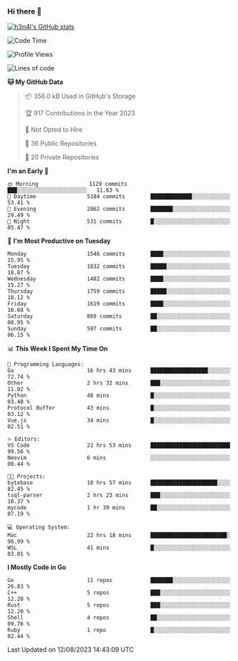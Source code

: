 ### Hi there 👋

[![h3n4l's GitHub stats](https://github-readme-stats.vercel.app/api?username=h3n4l&count_private=true&show_icons=true&theme=radical)](https://github.com/h3n4l/github-readme-stats)

<!--START_SECTION:waka-->
![Code Time](http://img.shields.io/badge/Code%20Time-1%2C491%20hrs%2050%20mins-blue)

![Profile Views](http://img.shields.io/badge/Profile%20Views-3-blue)

![Lines of code](https://img.shields.io/badge/From%20Hello%20World%20I%27ve%20Written-2.8%20million%20lines%20of%20code-blue)

**🐱 My GitHub Data** 

> 📦 356.0 kB Used in GitHub's Storage 
 > 
> 🏆 917 Contributions in the Year 2023
 > 
> 🚫 Not Opted to Hire
 > 
> 📜 36 Public Repositories 
 > 
> 🔑 20 Private Repositories 
 > 
**I'm an Early 🐤** 

```text
🌞 Morning                1129 commits        ███░░░░░░░░░░░░░░░░░░░░░░   11.63 % 
🌆 Daytime                5184 commits        █████████████░░░░░░░░░░░░   53.41 % 
🌃 Evening                2862 commits        ███████░░░░░░░░░░░░░░░░░░   29.49 % 
🌙 Night                  531 commits         █░░░░░░░░░░░░░░░░░░░░░░░░   05.47 % 
```
📅 **I'm Most Productive on Tuesday** 

```text
Monday                   1548 commits        ████░░░░░░░░░░░░░░░░░░░░░   15.95 % 
Tuesday                  1832 commits        █████░░░░░░░░░░░░░░░░░░░░   18.87 % 
Wednesday                1482 commits        ████░░░░░░░░░░░░░░░░░░░░░   15.27 % 
Thursday                 1759 commits        █████░░░░░░░░░░░░░░░░░░░░   18.12 % 
Friday                   1619 commits        ████░░░░░░░░░░░░░░░░░░░░░   16.68 % 
Saturday                 869 commits         ██░░░░░░░░░░░░░░░░░░░░░░░   08.95 % 
Sunday                   597 commits         ██░░░░░░░░░░░░░░░░░░░░░░░   06.15 % 
```


📊 **This Week I Spent My Time On** 

```text
💬 Programming Languages: 
Go                       16 hrs 43 mins      ██████████████████░░░░░░░   72.74 % 
Other                    2 hrs 32 mins       ███░░░░░░░░░░░░░░░░░░░░░░   11.02 % 
Python                   48 mins             █░░░░░░░░░░░░░░░░░░░░░░░░   03.48 % 
Protocol Buffer          43 mins             █░░░░░░░░░░░░░░░░░░░░░░░░   03.12 % 
Vue.js                   34 mins             █░░░░░░░░░░░░░░░░░░░░░░░░   02.51 % 

🔥 Editors: 
VS Code                  22 hrs 53 mins      █████████████████████████   99.56 % 
Neovim                   6 mins              ░░░░░░░░░░░░░░░░░░░░░░░░░   00.44 % 

🐱‍💻 Projects: 
bytebase                 18 hrs 57 mins      █████████████████████░░░░   82.45 % 
tsql-parser              2 hrs 23 mins       ███░░░░░░░░░░░░░░░░░░░░░░   10.37 % 
mycode                   1 hr 39 mins        ██░░░░░░░░░░░░░░░░░░░░░░░   07.19 % 

💻 Operating System: 
Mac                      22 hrs 18 mins      ████████████████████████░   96.99 % 
WSL                      41 mins             █░░░░░░░░░░░░░░░░░░░░░░░░   03.01 % 
```

**I Mostly Code in Go** 

```text
Go                       11 repos            ███████░░░░░░░░░░░░░░░░░░   26.83 % 
C++                      5 repos             ███░░░░░░░░░░░░░░░░░░░░░░   12.20 % 
Rust                     5 repos             ███░░░░░░░░░░░░░░░░░░░░░░   12.20 % 
Shell                    4 repos             ██░░░░░░░░░░░░░░░░░░░░░░░   09.76 % 
Ruby                     1 repo              █░░░░░░░░░░░░░░░░░░░░░░░░   02.44 % 
```




 Last Updated on 12/08/2023 14:43:09 UTC
<!--END_SECTION:waka-->

